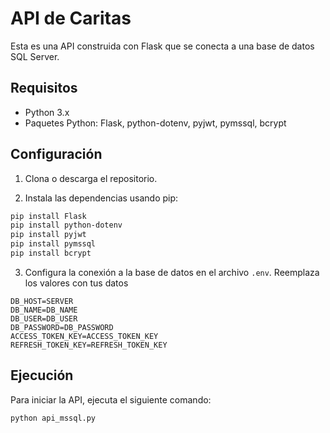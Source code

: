 # API de Caritas

Esta es una API construida con Flask que se conecta a una base de datos SQL Server.

## Requisitos

- Python 3.x
- Paquetes Python: Flask, python-dotenv, pyjwt, pymssql, bcrypt

## Configuración

1. Clona o descarga el repositorio.

2. Instala las dependencias usando pip:

```bash
pip install Flask
pip install python-dotenv
pip install pyjwt
pip install pymssql
pip install bcrypt
```


3. Configura la conexión a la base de datos en el archivo `.env`. Reemplaza los valores con tus  datos
```env
DB_HOST=SERVER
DB_NAME=DB_NAME
DB_USER=DB_USER
DB_PASSWORD=DB_PASSWORD
ACCESS_TOKEN_KEY=ACCESS_TOKEN_KEY
REFRESH_TOKEN_KEY=REFRESH_TOKEN_KEY
```

## Ejecución

Para iniciar la API, ejecuta el siguiente comando:

```bash
python api_mssql.py
```

